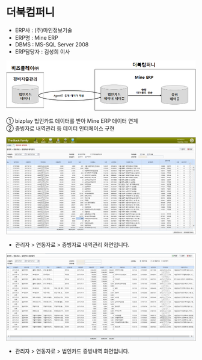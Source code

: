 # 더북컴퍼니

 - ERP사 : \(주\)마인정보기술  
 - ERP명 : Mine ERP  
 - DBMS : MS-SQL Server 2008  
 - ERP담당자 : 김성희 이사

![\[&#xADF8;&#xB9BC;1\] &#xAD6C;&#xC131;&#xB3C4;](../../../.gitbook/assets/image%20%2892%29.png)

   ① bizplay 법인카드 데이터를 받아 Mine ERP 데이터 연계  
   ② 증빙자료 내역관리 등 데이터 인터페이스 구현

![\[&#xADF8;&#xB9BC;2\] &#xC99D;&#xBE59;&#xC790;&#xB8CC; &#xB0B4;&#xC5ED;&#xAD00;&#xB9AC; &#xD654;&#xBA74;](../../../.gitbook/assets/image%20%28200%29.png)

   - 관리자 &gt; 연동자료 &gt; 증빙자료 내역관리 화면입니다.

![\[&#xADF8;&#xB9BC;3\] &#xBC95;&#xC778;&#xCE74;&#xB4DC; &#xC99D;&#xBE59;&#xB0B4;&#xC5ED; &#xD654;&#xBA74;](../../../.gitbook/assets/image%20%28191%29.png)

   - 관리자 &gt; 연동자료 &gt; 법인카드 증빙내역 화면입니다.

